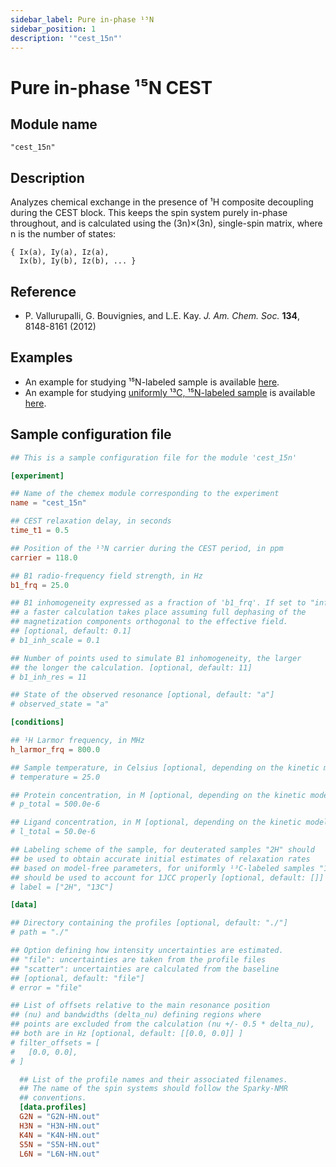 ```yaml
---
sidebar_label: Pure in-phase ¹⁵N
sidebar_position: 1
description: '"cest_15n"'
---
```


# Pure in-phase ¹⁵N CEST

## Module name

`"cest_15n"`

## Description

Analyzes chemical exchange in the presence of ¹H composite decoupling during the
CEST block. This keeps the spin system purely in-phase throughout, and is
calculated using the (3n)×(3n), single-spin matrix, where n is the number of
states:

    { Ix(a), Iy(a), Iz(a),
      Ix(b), Iy(b), Iz(b), ... }

## Reference

- P. Vallurupalli, G. Bouvignies, and L.E. Kay. _J. Am. Chem. Soc._ **134**,
  8148-8161 (2012)

## Examples

- An example for studying ¹⁵N-labeled sample is available
  [here](https://github.com/gbouvignies/chemex/tree/master/examples/Experiments/CEST_15N/).
- An example for studying
  [uniformly ¹³C, ¹⁵N-labeled sample](../../examples/cest_13c_15n.md) is
  available
  [here](https://github.com/gbouvignies/chemex/tree/master/examples/Experiments/CEST_15N_LABEL_CN/).

## Sample configuration file

```toml title="experiment.toml"
## This is a sample configuration file for the module 'cest_15n'

[experiment]

## Name of the chemex module corresponding to the experiment
name = "cest_15n"

## CEST relaxation delay, in seconds
time_t1 = 0.5

## Position of the ¹⁵N carrier during the CEST period, in ppm
carrier = 118.0

## B1 radio-frequency field strength, in Hz
b1_frq = 25.0

## B1 inhomogeneity expressed as a fraction of 'b1_frq'. If set to "inf",
## a faster calculation takes place assuming full dephasing of the
## magnetization components orthogonal to the effective field.
## [optional, default: 0.1]
# b1_inh_scale = 0.1

## Number of points used to simulate B1 inhomogeneity, the larger
## the longer the calculation. [optional, default: 11]
# b1_inh_res = 11

## State of the observed resonance [optional, default: "a"]
# observed_state = "a"

[conditions]

## ¹H Larmor frequency, in MHz
h_larmor_frq = 800.0

## Sample temperature, in Celsius [optional, depending on the kinetic model]
# temperature = 25.0

## Protein concentration, in M [optional, depending on the kinetic model]
# p_total = 500.0e-6

## Ligand concentration, in M [optional, depending on the kinetic model]
# l_total = 50.0e-6

## Labeling scheme of the sample, for deuterated samples "2H" should
## be used to obtain accurate initial estimates of relaxation rates
## based on model-free parameters, for uniformly ¹³C-labeled samples "13C"
## should be used to account for 1JCC properly [optional, default: []]
# label = ["2H", "13C"]

[data]

## Directory containing the profiles [optional, default: "./"]
# path = "./"

## Option defining how intensity uncertainties are estimated.
## "file": uncertainties are taken from the profile files
## "scatter": uncertainties are calculated from the baseline
## [optional, default: "file"]
# error = "file"

## List of offsets relative to the main resonance position
## (nu) and bandwidths (delta_nu) defining regions where
## points are excluded from the calculation (nu +/- 0.5 * delta_nu),
## both are in Hz [optional, default: [[0.0, 0.0]] ]
# filter_offsets = [
#   [0.0, 0.0],
# ]

  ## List of the profile names and their associated filenames.
  ## The name of the spin systems should follow the Sparky-NMR
  ## conventions.
  [data.profiles]
  G2N = "G2N-HN.out"
  H3N = "H3N-HN.out"
  K4N = "K4N-HN.out"
  S5N = "S5N-HN.out"
  L6N = "L6N-HN.out"
```
